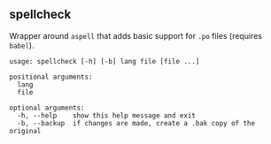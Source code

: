 ## spellcheck

Wrapper around `aspell` that adds basic support for `.po` files (requires `babel`).

```
usage: spellcheck [-h] [-b] lang file [file ...]

positional arguments:
  lang
  file

optional arguments:
  -h, --help    show this help message and exit
  -b, --backup  if changes are made, create a .bak copy of the original
```
